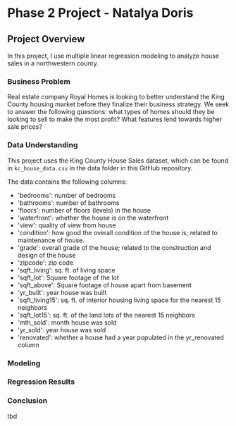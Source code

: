 # Phase 2 Project - Natalya Doris

## Project Overview

In this project, I use multiple linear regression modeling to analyze house sales in a northwestern county.

### Business Problem

Real estate company Royal Homes is looking to better understand the King County housing market before they finalize their business strategy. We seek to answer the following questions: what types of homes should they be looking to sell to make the most profit? What features lend towards higher sale prices?

### Data Understanding

This project uses the King County House Sales dataset, which can be found in  `kc_house_data.csv` in the data folder in this GitHub repository. 

The data contains the following columns:

* 'bedrooms': number of bedrooms
* 'bathrooms': number of bathrooms
* 'floors': number of floors (levels) in the house
* 'waterfront': whether the house is on the waterfront
* 'view': quality of view from house
* 'condition': how good the overall condition of the house is; related to maintenance of house.
* 'grade': overall grade of the house; related to the construction and design of the house
* 'zipcode': zip code
* 'sqft_living': sq. ft. of living space
* 'sqft_lot': Square footage of the lot
* 'sqft_above': Square footage of house apart from basement
* 'yr_built': year house was built
* 'sqft_living15': sq. ft. of interior housing living space for the nearest 15 neighbors
* 'sqft_lot15': sq. ft. of the land lots of the nearest 15 neighbors
* 'mth_sold': month house was sold
* 'yr_sold': year house was sold
* 'renovated': whether a house had a year populated in the yr_renovated column
                    

### Modeling

### Regression Results

### Conclusion

tbd
